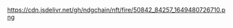 <!-- cdn.jsdelivr.net/gh/你的用户名/你的仓库名@发布的版本号/文件路径 -->
<!-- https://cdn.jsdelivr.net/gh/TRHX/CDN-for-itrhx.com@1.0/images/trhx.png -->
<!-- https://cdn.jsdelivr.net/gh/ndgchain/ndgchain.github.io/image/1.png -->

https://cdn.jsdelivr.net/gh/ndgchain/nft/fire/50842_84257_1649480726710.png
